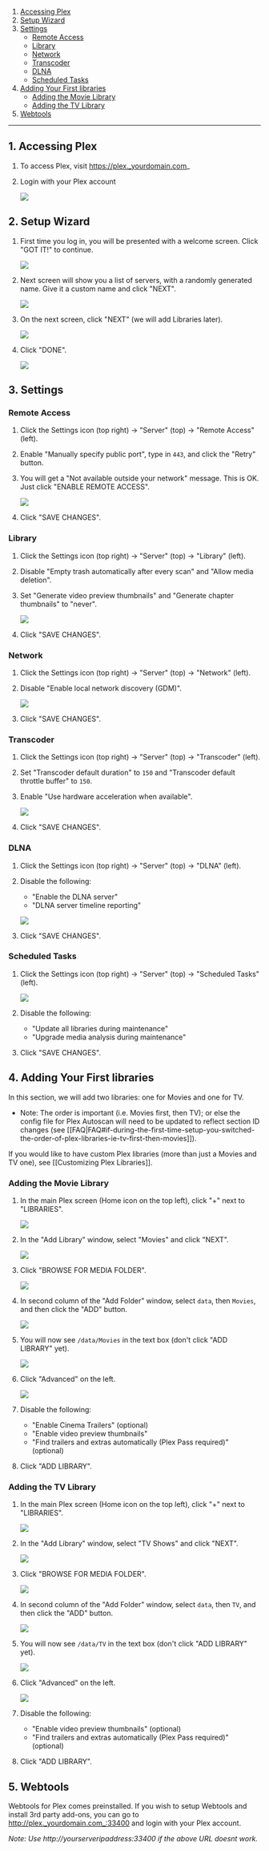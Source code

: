 <!-- TOC depthFrom:1 depthTo:6 withLinks:1 updateOnSave:0 orderedList:0 -->

1. [Accessing Plex](#1-accessing-plex)
2. [Setup Wizard](#2-setup-wizard)
3. [Settings](#3-settings)
	- [Remote Access](#remote-access)
	- [Library](#library)
	- [Network](#network)
	- [Transcoder](#transcoder)
	- [DLNA](#dlna)
	- [Scheduled Tasks](#scheduled-tasks)
4. [Adding Your First libraries](#4-adding-your-first-libraries)
	- [Adding the Movie Library](#adding-the-movie-library)
	- [Adding the TV Library](#adding-the-tv-library)
5. [Webtools](#5-webtools)

<!-- /TOC -->

---

## 1. Accessing Plex

1. To access Plex, visit https://plex._yourdomain.com_

2. Login with your Plex account

    ![](https://i.imgur.com/KMVu05O.png)

## 2. Setup Wizard

1. First time you log in, you will be presented with a welcome screen. Click "GOT IT!" to continue.

    ![](https://i.imgur.com/CTG955C.png)

1. Next screen will show you a list of servers, with a randomly generated name. Give it a custom name and click "NEXT".

    ![](https://i.imgur.com/soGxdGm.png)

1. On the next screen, click "NEXT" (we will add Libraries later).

    ![](https://i.imgur.com/OQxsJd1.png)

1. Click "DONE".

    ![](https://i.imgur.com/uRr3o61.png)


## 3. Settings

### Remote Access

1. Click the Settings icon (top right) -> "Server" (top) -> "Remote Access" (left).

1. Enable "Manually specify public port", type in `443`, and click the "Retry" button. 

1. You will get a "Not available outside your network" message. This is OK. Just click "ENABLE REMOTE ACCESS".

    ![](http://i.imgur.com/tq7dzAa.png)

1. Click "SAVE CHANGES".


### Library

1. Click the Settings icon (top right) -> "Server" (top) -> "Library" (left).
1. Disable "Empty trash automatically after every scan" and "Allow media deletion".
2. Set "Generate video preview thumbnails" and "Generate chapter thumbnails" to "never".

    ![](http://i.imgur.com/D82n8vh.png)

1. Click "SAVE CHANGES".

### Network

1. Click the Settings icon (top right) -> "Server" (top) -> "Network" (left).
2. Disable "Enable local network discovery (GDM)".

    ![](http://i.imgur.com/nQXDIUz.png)

1. Click "SAVE CHANGES".


### Transcoder

1. Click the Settings icon (top right) -> "Server" (top) -> "Transcoder" (left).
2. Set "Transcoder default duration" to `150` and "Transcoder default throttle buffer" to `150`.
3. Enable "Use hardware acceleration when available".

    ![](https://i.imgur.com/qvKbH9X.jpg)

1. Click "SAVE CHANGES".


### DLNA

1. Click the Settings icon (top right) -> "Server" (top) -> "DLNA" (left).


1. Disable the following:
    - "Enable the DLNA server"
    - "DLNA server timeline reporting"


    ![](http://i.imgur.com/CLGqMQx.png)

1. Click "SAVE CHANGES".


### Scheduled Tasks

1. Click the Settings icon (top right) -> "Server" (top) -> "Scheduled Tasks" (left).

    ![](http://i.imgur.com/tjotG75.png)

2. Disable the following:
    - "Update all libraries during maintenance"
    - "Upgrade media analysis during maintenance"



3. Click "SAVE CHANGES".



## 4. Adding Your First libraries

In this section, we will add two libraries: one for Movies and one for TV.

   * Note: The order is important (i.e. Movies first, then TV); or else the config file for Plex Autoscan will need to be updated to reflect section ID changes (see [[FAQ|FAQ#if-during-the-first-time-setup-you-switched-the-order-of-plex-libraries-ie-tv-first-then-movies]]).

If you would like to have custom Plex libraries (more than just a Movies and TV one), see [[Customizing Plex Libraries]].

### Adding the Movie Library

1. In the main Plex screen (Home icon on the top left), click "+" next to "LIBRARIES".

    ![](https://i.imgur.com/zadq6ca.png)

1. In the "Add Library" window, select "Movies" and click "NEXT".

    ![](https://i.imgur.com/UcUFCix.png)

1. Click "BROWSE FOR MEDIA FOLDER".

    ![](https://i.imgur.com/5kywEro.png)

1. In second column of the "Add Folder" window, select `data`, then `Movies`, and then click the "ADD" button.

    ![ ](https://i.imgur.com/Embc9h9.png)

1. You will now see `/data/Movies` in the text box (don't click "ADD LIBRARY" yet).

    ![](https://i.imgur.com/qzlGMTN.png)

1. Click "Advanced" on the left.

    ![](https://i.imgur.com/4JV0orf.png)

1. Disable the following:

   - "Enable Cinema Trailers" (optional)
   - "Enable video preview thumbnails"
   - "Find trailers and extras automatically (Plex Pass required)" (optional)

1. Click "ADD LIBRARY".


### Adding the TV Library

1. In the main Plex screen (Home icon on the top left), click "+" next to "LIBRARIES".

    ![](https://i.imgur.com/zadq6ca.png)

1. In the "Add Library" window, select "TV Shows" and click "NEXT".

    ![](https://i.imgur.com/gZtUgtQ.png)

1. Click "BROWSE FOR MEDIA FOLDER".

    ![](https://i.imgur.com/5kywEro.png)

1. In second column of the "Add Folder" window, select `data`, then `TV`, and then click the "ADD" button.

    ![ ](https://i.imgur.com/Embc9h9.png)

1. You will now see `/data/TV` in the text box (don't click "ADD LIBRARY" yet).

    ![](https://i.imgur.com/i03W0W0.png)

1. Click "Advanced" on the left.

    ![](https://i.imgur.com/JuZif0B.png)

1. Disable the following:

   - "Enable video preview thumbnails" (optional)
   - "Find trailers and extras automatically (Plex Pass required)" (optional)

1. Click "ADD LIBRARY".


## 5. Webtools

Webtools for Plex comes preinstalled. If you wish to setup Webtools and install 3rd party add-ons, you can go to http://plex._yourdomain.com_:33400 and login with your Plex account.

_Note: Use http://_yourserveripaddress_:33400 if the above URL doesnt work._